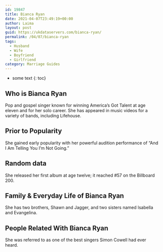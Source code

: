```yaml
---
id: 19847
title: Bianca Ryan
date: 2021-04-07T23:49:19+00:00
author: Laima
layout: post
guid: https://ukdataservers.com/bianca-ryan/
permalink: /04/07/bianca-ryan
tags:
  - Husband
  - Wife
  - Boyfriend
  - Girlfriend
category: Marriage Guides
---
```


* some text
{: toc}


## Who is Bianca Ryan
                  
                  
                  
Pop and gospel singer known for winning America&#8217;s Got Talent at age eleven and for her solo career. She has appeared in music videos for a variety of bands, including Lifehouse.
                  
              
            
              
            
                
                
                
## Prior to Popularity
                  
                  
                  
She gained early popularity with her powerful audition performance of &#8220;And I Am Telling You I&#8217;m Not Going.&#8221;
                  
              
            
              
            
                
                
                
## Random data
                  
                  
                  
She released her first album at age twelve; it reached #57 on the Billboard 200.
                  
              
            
              
            
                
                
                
## Family & Everyday Life of Bianca Ryan
                  
                  
                  
She has two brothers, Shawn and Jagger, and two sisters named Isabella and Evangelina.
                  
              
            
              
            
                
                
                
## People Related With Bianca Ryan
                  
                  
                  
She was referred to as one of the best singers Simon Cowell had ever heard.
                  
              
            
              
            
                
              
            
              
              
            
            
              
            
          
          
          